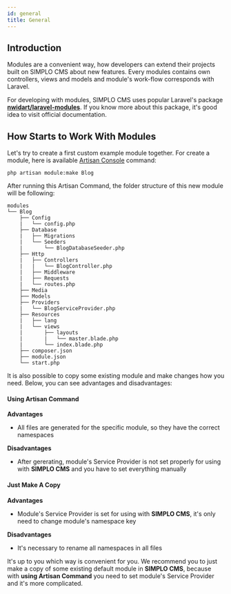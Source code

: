 ```yaml
---
id: general
title: General
---
```


## Introduction

Modules are a convenient way, how developers can extend their projects built on SIMPLO CMS about new features. Every
modules contains own controllers, views and models and module's work-flow corresponds with Laravel.

For developing with modules, SIMPLO CMS uses popular Laravel's package **[nwidart/laravel-modules](https://github.com/nWidart/laravel-modules)**.
If you know more about this package, it's good idea to visit official documentation.

## How Starts to Work With Modules

Let's try to create a first custom example module together. For create a module, here is available [Artisan Console](core/artisan-console.md) command:

```text
php artisan module:make Blog
```

After running this Artisan Command, the folder structure of this new module will be following:

```text
modules
└── Blog
    ├── Config
    |   └── config.php
    ├── Database
    |   ├── Migrations
    |   └── Seeders
    |       └── BlogDatabaseSeeder.php
    ├── Http
    |   ├── Controllers
    |   |   └── BlogController.php
    |   ├── Middleware
    |   ├── Requests
    |   └── routes.php
    ├── Media
    ├── Models
    ├── Providers
    |   └── BlogServiceProvider.php
    ├── Resources
    |   ├── lang
    |   └── views
    |       ├── layouts
    |       |   └── master.blade.php
    |       └── index.blade.php
    ├── composer.json
    ├── module.json
    └── start.php
```

It is also possible to copy some existing module and make changes how you need. Below, you can see advantages and disadvantages:

#### Using Artisan Command

**Advantages**

- All files are generated for the specific module, so they have the correct namespaces

**Disadvantages**

- After gererating, module's Service Provider is not set properly for using with **SIMPLO CMS** and you have to set everything
manually

#### Just Make A Copy

**Advantages**

- Module's Service Provider is set for using with **SIMPLO CMS**, it's only need to change module's namespace key

**Disadvantages**

- It's necessary to rename all namespaces in all files

It's up to you which way is convenient for you. We recommend you to just make a copy of some existing default 
module in **SIMPLO CMS**, because with **using Artisan Command** you need to set module's Service Provider and it's more complicated.